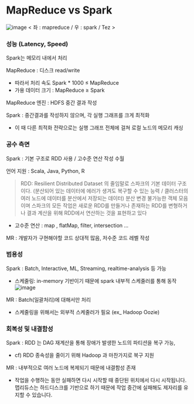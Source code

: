 # MapReduce vs Spark 

![image](https://user-images.githubusercontent.com/27190617/208903155-784b4754-ced1-4347-a08c-844d935c7528.png)
< 좌 : mapreduce / 우 : spark / Tez > 

### 성능 (Latency, Speed)

Spark는 메모리 내에서 처리 

MapReduce : 디스크 read/write  

- 따라서 처리 속도 Spark * 1000 ≤ MapReduce
- 가용 데이터 크기 : MapReduce ≥ Spark

MapReduce 엔진 : HDFS 중간 결과 작성 

Spark : 중간결과를 작성하지 않으며, 각 실행 그래프를 크게 최적화 

- 이 때 다른 최적화 전략으로는 실행 그래프 전체에 걸쳐 로컬 노드의 메모리 캐싱

### 공수 측면

Spark : 기본 구조로 RDD 사용 / 고수준 연산 작성 수월 

언어 지원 : Scala, Java, Python, R

> RDD: Resilient Distributed Dataset 의 줄임말로 스파크의 기본 데이터 구조이다.
(분산되어 있는 데이터에 에러가 생겨도 복구할 수 있는 능력 / 클러스터의 여러 노드에 데이터를 분산에서 저장되는 데이터)
분산 변경 불가능한 객체 모음이며 스파크의 모든 작업은 새로운 RDD를 만들거나 존재하는 RDD를 변형하거나 결과 계산을 위해 RDD에서 연산하는 것을 표현하고 있다
> 
- 고수준 연산 : map , flatMap, filter, intersection …

MR : 개발자가 구현해야할 코드 상대적 많음, 저수준 코드 레벨 작성  

### 범용성

Spark : Batch, Interactive, ML, Streaming, realtime-analysis 등 가능 

- 스케줄링: in-memory 기반이기 때문에 spark 내부적 스케줄러를 통해 동작
![image](https://user-images.githubusercontent.com/27190617/208903246-47ff92d0-de1d-4c1a-8b6d-2da213e48c00.png)


MR : Batch(일괄처리)에 대해서만 처리 

- 스케줄링을 위해서는 외부적 스케줄러가 필요 (ex_ Hadoop Oozie)

### 회복성 및 내결함성

Spark : RDD 는 DAG 재계산을 통해 장애가 발생한 노드의 파티션을 복구 가능,

- cf) RDD 종속성을 줄이기 위해 Hadoop 과 마찬가지로 복구 지원

MR : 내부적으로 여러 노드에 복제되기 때문에 내결함성 존재 

- 작업을 수행하는 동안 실패하면 다시 시작할 때 중단된 위치에서 다시 시작됩니다. 
맵리듀스는 하드디스크를 기반으로 하기 때문에 작업 중간에 실패해도 제자리를 유지할 수 있습니다.
